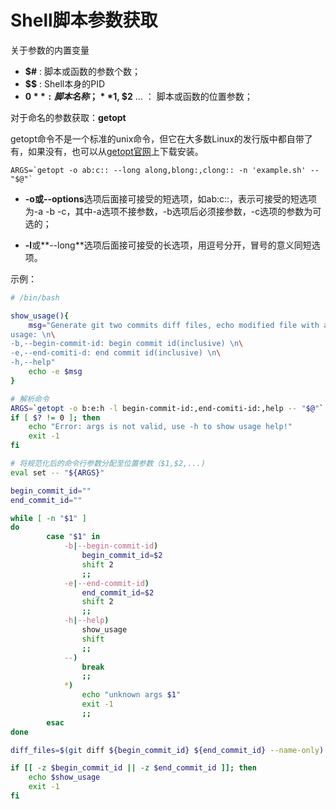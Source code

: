 # Shell脚本参数获取

关于参数的内置变量

- **$#** : 脚本或函数的参数个数；
- **$$** : Shell本身的PID
- **$0** : 脚本名称； **$1, $2** … ： 脚本或函数的位置参数；



对于命名的参数获取：**getopt**

getopt命令不是一个标准的unix命令，但它在大多数Linux的发行版中都自带了有，如果没有，也可以从[getopt官网](http://software.frodo.looijaard.name/getopt/)上下载安装。

```shell
ARGS=`getopt -o ab:c:: --long along,blong:,clong:: -n 'example.sh' -- "$@"`
```

- **-o或--options**选项后面接可接受的短选项，如ab:c::，表示可接受的短选项为-a -b -c，其中-a选项不接参数，-b选项后必须接参数，-c选项的参数为可选的；

- **-l**或**--long**选项后面接可接受的长选项，用逗号分开，冒号的意义同短选项。



示例：

```bash
# /bin/bash

show_usage(){
    msg="Generate git two commits diff files, echo modified file with a diff file.\n\
usage: \n\
-b,--begin-commit-id: begin commit id(inclusive) \n\
-e,--end-comiti-d: end commit id(inclusive) \n\
-h,--help"
    echo -e $msg
}

# 解析命令
ARGS=`getopt -o b:e:h -l begin-commit-id:,end-comiti-id:,help -- "$@"`
if [ $? != 0 ]; then
    echo "Error: args is not valid, use -h to show usage help!"
    exit -1
fi

# 将规范化后的命令行参数分配至位置参数（$1,$2,...)
eval set -- "${ARGS}"

begin_commit_id=""
end_commit_id=""

while [ -n "$1" ]
do
        case "$1" in
            -b|--begin-commit-id)
                begin_commit_id=$2
                shift 2
                ;;
            -e|--end-commit-id)
                end_commit_id=$2
                shift 2
                ;;
            -h|--help)
                show_usage
                shift
                ;;
            --)
                break
                ;;
            *)
                echo "unknown args $1"
                exit -1
                ;;
        esac
done

diff_files=$(git diff ${begin_commit_id} ${end_commit_id} --name-only)

if [[ -z $begin_commit_id || -z $end_commit_id ]]; then
    echo $show_usage
    exit -1
fi
```

